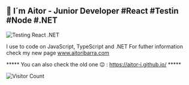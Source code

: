 ##  👋 I´m Aitor - Junior Developer  #React #Testin #Node #.NET

![Testing React .NET](https://user-images.githubusercontent.com/54040099/188267203-58605929-f183-499d-923e-831ac5a9b150.jpg)

I use to code on JavaScript, TypeScript and .NET
For futher information check my new page www.aitoribarra.com 

***** You can also check the old one 😉 : https://aitor-i.github.io/ *****

![Visitor Count](https://profile-counter.glitch.me/{aitor-i}/count.svg)



